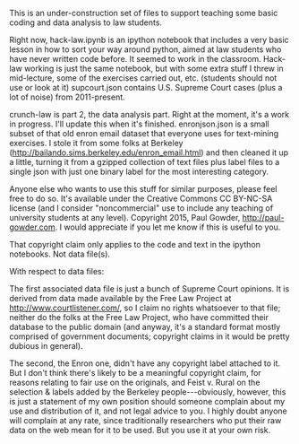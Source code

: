 This is an under-construction set of files to support teaching some basic coding and data analysis to law students.  

Right now, hack-law.ipynb is an ipython notebook that includes a very basic lesson in how to sort your way around python, aimed at law students who have never written code before.  It seemed to work in the classroom.  Hack-law working is just the same notebook, but with some extra stuff I threw in mid-lecture, some of the exercises carried out, etc.  (students should not use or look at it) supcourt.json contains U.S. Supreme Court cases (plus a lot of noise) from 2011-present.

crunch-law is part 2, the data analysis part.  Right at the moment, it's a work in progress.  I'll update this when it's finished.  enronjson.json is a small subset of that old enron email dataset that everyone uses for text-mining exercises.  I stole it from some folks at Berkeley (http://bailando.sims.berkeley.edu/enron_email.html) and then cleaned it up a little, turning it from a gzipped collection of text files plus label files to a single json with just one binary label for the most interesting category.

Anyone else who wants to use this stuff for similar purposes, please feel free to do so.  It's available under the Creative Commons CC BY-NC-SA license (and I consider "noncommercial" use to include any teaching of university students at any level).  Copyright 2015, Paul Gowder, http://paul-gowder.com.  I would appreciate if you let me know if this is useful to you.

That copyright claim only applies to the code and text in the ipython notebooks. Not data file(s).  

With respect to data files:

The first associated data file is just a bunch of Supreme Court opinions.  It is derived from data made available by the Free Law Project at http://www.courtlistener.com/, so I claim no rights whatsoever to that file; neither do the folks at the Free Law Project, who have committed their database to the public domain (and anyway, it's a standard format mostly comprised of government documents; copyright claims in it would be pretty dubious in general).  

The second, the Enron one, didn't have any copyright label attached to it.  But I don't think there's likely to be a meaningful copyright claim, for reasons relating to fair use on the originals, and Feist v. Rural on the selection & labels added by the Berkeley people---obviously, however, this is just a statement of my own position should someone complain about my use and distribution of it, and not legal advice to you.  I highly doubt anyone will complain at any rate, since traditionally researchers who put their raw data on the web mean for it to be used.  But you use it at your own risk.
